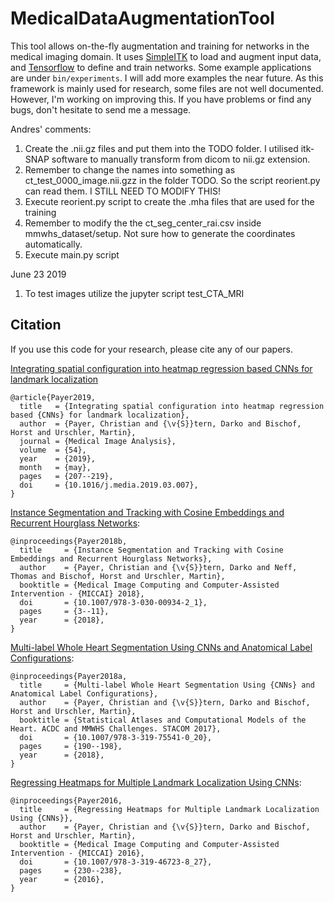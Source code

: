 # MedicalDataAugmentationTool
This tool allows on-the-fly augmentation and training for networks in the medical imaging domain. It uses [SimpleITK](http://www.simpleitk.org/) to load and augment input data, and [Tensorflow](https://www.tensorflow.org/) to define and train networks.
Some example applications are under `bin/experiments`. I will add more examples the near future.
As this framework is mainly used for research, some files are not well documented. However, I'm working on improving this.
If you have problems or find any bugs, don't hesitate to send me a message.

Andres' comments:


1. Create the .nii.gz files and put them into the TODO folder. I utilised itk-SNAP software to manually transform from dicom to nii.gz extension.
2. Remember to change the names into something as ct_test_0000_image.nii.gzz in the folder TODO. So the script reorient.py can read them. I STILL NEED TO MODIFY THIS!
3. Execute reorient.py script to create the .mha files that are used for the training
4. Remember to modify the the ct_seg_center_rai.csv inside mmwhs_dataset/setup. Not sure how to generate the coordinates automatically.
5. Execute main.py script


June 23 2019

1. To test images utilize the jupyter script test_CTA_MRI



## Citation
If you use this code for your research, please cite any of our papers.

[Integrating spatial configuration into heatmap regression based CNNs for landmark localization](https://doi.org/10.1016/j.media.2019.03.007)
```
@article{Payer2019,
  title   = {Integrating spatial configuration into heatmap regression based {CNNs} for landmark localization},
  author  = {Payer, Christian and {\v{S}}tern, Darko and Bischof, Horst and Urschler, Martin},
  journal = {Medical Image Analysis},
  volume  = {54},
  year    = {2019},
  month   = {may},
  pages   = {207--219},
  doi     = {10.1016/j.media.2019.03.007},
}
```

[Instance Segmentation and Tracking with Cosine Embeddings and Recurrent Hourglass Networks](https://doi.org/10.1007/978-3-030-00934-2_1):

```
@inproceedings{Payer2018b,
  title     = {Instance Segmentation and Tracking with Cosine Embeddings and Recurrent Hourglass Networks},
  author    = {Payer, Christian and {\v{S}}tern, Darko and Neff, Thomas and Bischof, Horst and Urschler, Martin},
  booktitle = {Medical Image Computing and Computer-Assisted Intervention - {MICCAI} 2018},
  doi       = {10.1007/978-3-030-00934-2_1},
  pages     = {3--11},
  year      = {2018},
}
```

[Multi-label Whole Heart Segmentation Using CNNs and Anatomical Label Configurations](https://doi.org/10.1007/978-3-319-75541-0_20):

```
@inproceedings{Payer2018a,
  title     = {Multi-label Whole Heart Segmentation Using {CNNs} and Anatomical Label Configurations},
  author    = {Payer, Christian and {\v{S}}tern, Darko and Bischof, Horst and Urschler, Martin},
  booktitle = {Statistical Atlases and Computational Models of the Heart. ACDC and MMWHS Challenges. STACOM 2017},
  doi       = {10.1007/978-3-319-75541-0_20},
  pages     = {190--198},
  year      = {2018},
}
```

[Regressing Heatmaps for Multiple Landmark Localization Using CNNs](https://doi.org/10.1007/978-3-319-75541-0_20):

```
@inproceedings{Payer2016,
  title     = {Regressing Heatmaps for Multiple Landmark Localization Using {CNNs}},
  author    = {Payer, Christian and {\v{S}}tern, Darko and Bischof, Horst and Urschler, Martin},
  booktitle = {Medical Image Computing and Computer-Assisted Intervention - {MICCAI} 2016},
  doi       = {10.1007/978-3-319-46723-8_27},
  pages     = {230--238},
  year      = {2016},
}
```
